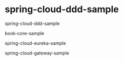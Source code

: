 # spring-cloud-ddd-sample
spring-cloud-ddd-sample

book-core-sample

spring-cloud-eureka-sample

spring-cloud-gateway-sample
